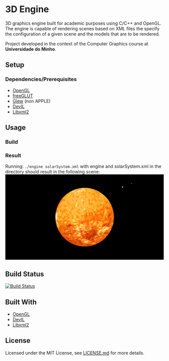 # 3D Engine
3D graphics engine built for academic purposes using C/C++ and OpenGL. 
The engine is capable of rendering scenes based on XML files the specify the configuration of a given scene and the models that are to be rendered.

Project developed in the context of the Computer Graphics course at **Universidade do Minho**.

## Setup

### Dependencies/Prerequisites
- [OpenGL](https://www.opengl.org/about/)
- [freeGLUT](http://freeglut.sourceforge.net/)
- [Glew](http://glew.sourceforge.net/) (non APPLE)
- [DevIL](http://openil.sourceforge.net/)
- [Libxml2](http://www.xmlsoft.org/)

## Usage

### Build


### Result
Running: `./engine solarSystem.xml` with engine and solarSystem.xml in the directory should result in the following scene:
![Solar System Scene](screenshots/solarSystemEx.png "Solar System Scene")

## Build Status
[![Build Status](https://travis-ci.com/jcm300/3DEngine.svg?token=dURZVmBFmMxh7Qb21dmm&branch=master)](https://travis-ci.com/jcm300/3DEngine)

## Built With

- [OpenGL](https://www.opengl.org/about/)
- [DevIL](http://openil.sourceforge.net/)
- [Libxml2](http://www.xmlsoft.org/)

## License

Licensed under the MIT License, see [LICENSE.md](LICENSE.md) for more details.
